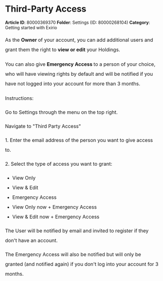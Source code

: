 # Third-Party Access

**Article ID**: 80000369370
**Folder**: Settings (ID: 80000268104)
**Category**: Getting started with Exirio

<p style="margin-bottom: 8pt; margin-left: 0in; line-height: 200%; font-size: 16px; font-family: text-align: justify;"><span dir="ltr" style="font-size:16px;line-height:200%;font-family:color:#131C3C;">As the <strong>Owner </strong>of your account, you can add additional users and grant them the right to <strong>view or edit</strong> your Holdings. </span></p><p style="margin-bottom: 8pt; margin-left: 0in; line-height: 200%; font-size: 16px; font-family: text-align: justify;"><span dir="ltr" style="font-size:16px;line-height:200%;font-family:color:#131C3C;">You can also give <strong dir="ltr">Emergency Access </strong>to a person of your choice, who will have viewing rights by default and will be notified if you have not logged into your account for more than 3 months.</span></p><p style="margin-bottom: 8pt; margin-left: 0in; line-height: 200%; font-size: 16px; font-family: text-align: justify;"><span dir="ltr" style="font-size:16px;line-height:200%;font-family:color:#131C3C;">Instructions:</span></p><p><span dir="ltr" style="font-size:16px;line-height:200%;font-family:color:#131C3C;">Go to Settings through the menu on the top right.</span></p><p><span dir="ltr" style="font-size:16px;line-height:200%;font-family:color:#131C3C;">Navigate to "Third Party Access"</span></p><p><span dir="ltr" style="font-size:16px;line-height:200%;font-family:color:#131C3C;">1. Enter the email address of the person you want to give access to.</span></p><p><span dir="ltr" style="font-size:16px;line-height:200%;font-family:color:#131C3C;">2. Select the type of access you want to grant:</span></p><ul><li><span dir="ltr" style="font-size:16px;line-height:200%;font-family:color:#131C3C;">View Only</span></li><li><span dir="ltr" style="font-size:16px;line-height:200%;font-family:color:#131C3C;">View & Edit</span></li><li><span dir="ltr" style="font-size:16px;line-height:200%;font-family:color:#131C3C;">Emergency Access</span></li><li><span dir="ltr" style="font-size:16px;line-height:200%;font-family:color:#131C3C;">View Only now + Emergency Access</span></li><li><span dir="ltr" style="font-size:16px;line-height:200%;font-family:color:#131C3C;">View & Edit now + Emergency Access</span></li></ul><p><span dir="ltr" style="font-size:16px;line-height:200%;font-family:color:#131C3C;">The User will be notified by email and invited to register if they don't have an account.</span></p><p><span dir="ltr" style="font-size:16px;line-height:200%;font-family:color:#131C3C;">The Emergency Access will also be notified but will only be granted (and notified again) if you don't log into your account for 3 months.</span></p><p><span dir="ltr" style="font-size:16px;line-height:200%;font-family:color:#131C3C;"><br></span></p>